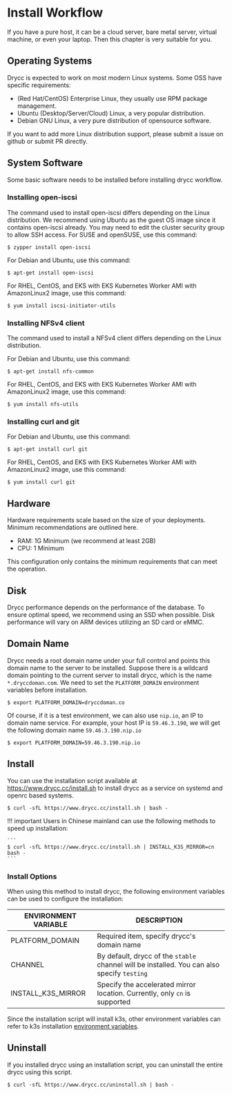 # Install Workflow

If you have a pure host, it can be a cloud server, bare metal server, virtual machine, or even your laptop. Then this chapter is very suitable for you.

## Operating Systems

Drycc is expected to work on most modern Linux systems. Some OSS have specific requirements:

* (Red Hat/CentOS) Enterprise Linux, they usually use RPM package management.
* Ubuntu (Desktop/Server/Cloud) Linux, a very popular distribution.
* Debian GNU Linux, a very pure distribution of opensource software.

If you want to add more Linux distribution support, please submit a issue on github or submit PR directly.

## System Software

Some basic software needs to be installed before installing drycc workflow.

### Installing open-iscsi

The command used to install open-iscsi differs depending on the Linux distribution.
We recommend using Ubuntu as the guest OS image since it contains open-iscsi already.
You may need to edit the cluster security group to allow SSH access.
For SUSE and openSUSE, use this command:

```
$ zypper install open-iscsi
```

For Debian and Ubuntu, use this command:

```
$ apt-get install open-iscsi
```

For RHEL, CentOS, and EKS with EKS Kubernetes Worker AMI with AmazonLinux2 image, use this command:

```
$ yum install iscsi-initiator-utils
```

### Installing NFSv4 client

The command used to install a NFSv4 client differs depending on the Linux distribution.

For Debian and Ubuntu, use this command:

```
$ apt-get install nfs-common
```

For RHEL, CentOS, and EKS with EKS Kubernetes Worker AMI with AmazonLinux2 image, use this command:

```
$ yum install nfs-utils
```

### Installing curl and git

For Debian and Ubuntu, use this command:

```
$ apt-get install curl git
```

For RHEL, CentOS, and EKS with EKS Kubernetes Worker AMI with AmazonLinux2 image, use this command:

```
$ yum install curl git
```

## Hardware

Hardware requirements scale based on the size of your deployments. Minimum recommendations are outlined here.

* RAM: 1G Minimum (we recommend at least 2GB)
* CPU: 1 Minimum

This configuration only contains the minimum requirements that can meet the operation.

## Disk

Drycc performance depends on the performance of the database. To ensure optimal speed, we recommend using an SSD when possible. Disk performance will vary on ARM devices utilizing an SD card or eMMC.

## Domain Name

Drycc needs a root domain name under your full control and points this domain name to the server to be installed.
Suppose there is a wildcard domain pointing to the current server to install drycc, which is the name `*.dryccdoman.com`.
We need to set the `PLATFORM_DOMAIN` environment variables before installation.

```
$ export PLATFORM_DOMAIN=dryccdoman.co
```

Of course, if it is a test environment, we can also use `nip.io`, an IP to domain name service.
For example, your host IP is `59.46.3.190`, we will get the following domain name `59.46.3.190.nip.io`

```
$ export PLATFORM_DOMAIN=59.46.3.190.nip.io
```

## Install

You can use the installation script available at https://www.drycc.cc/install.sh to install drycc as a service on systemd and openrc based systems.

```
$ curl -sfL https://www.drycc.cc/install.sh | bash -
```

!!! important
    Users in Chinese mainland can use the following methods to speed up installation:

    ```
    $ curl -sfL https://www.drycc.cc/install.sh | INSTALL_K3S_MIRROR=cn bash -
    ```

### Install Options

When using this method to install drycc, the following environment variables can be used to configure the installation:

ENVIRONMENT VARIABLE            | DESCRIPTION
--------------------------------|------------------------------------------------------------------------------------------------
PLATFORM_DOMAIN                 | Required item, specify drycc's domain name
CHANNEL                         | By default, drycc of the `stable` channel will be installed. You can also specify `testing`
INSTALL_K3S_MIRROR              | Specify the accelerated mirror location. Currently, only `cn` is supported

Since the installation script will install k3s, other environment variables can refer to k3s installation [environment variables](https://rancher.com/docs/k3s/latest/en/installation/install-options/).
    
## Uninstall

If you installed drycc using an installation script, you can uninstall the entire drycc using this script.

```
$ curl -sfL https://www.drycc.cc/uninstall.sh | bash -
```
